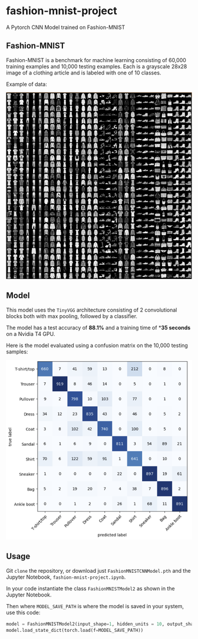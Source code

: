 # fashion-mnist-project
A Pytorch CNN Model trained on Fashion-MNIST

## Fashion-MNIST

Fashion-MNIST is a benchmark for machine learning consisting of 60,000 training examples and 10,000 testing examples.
Each is a grayscale 28x28 image of a clothing article and is labeled with one of 10 classes.

Example of data:

![](img/b6e79fa2.png)

## Model

This model uses the `TinyVGG` architecture consisting of 2 convolutional blocks both with max pooling, followed by a
classifier.

The model has a test accuracy of **88.1%** and a training time of ***35 seconds** on a Nvidia T4 GPU.

Here is the model evaluated using a confusion matrix on the 10,000 testing samples:

![](img/ss190427.png)


## Usage

Git `clone` the repository, or download just `FashionMNISTCNNModel.pth` and the Jupyter Notebook, `fashion-mnist-project.ipynb`.

In your code instantiate the class `FashionMNISTModel2` as shown in the Jupyter Notebook.

Then where `MODEL_SAVE_PATH` is where the model is saved in your system, use this code:

```python
model = FashionMNISTModel2(input_shape=1, hidden_units = 10, output_shape=10)
model.load_state_dict(torch.load(f=MODEL_SAVE_PATH))
```
